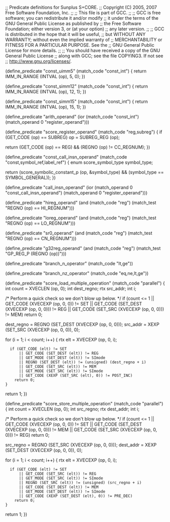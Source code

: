 ;; Predicate definitions for Sunplus S+CORE.
;; Copyright (C) 2005, 2007 Free Software Foundation, Inc.
;;
;; This file is part of GCC.
;;
;; GCC is free software; you can redistribute it and/or modify
;; it under the terms of the GNU General Public License as published by
;; the Free Software Foundation; either version 3, or (at your option)
;; any later version.
;;
;; GCC is distributed in the hope that it will be useful,
;; but WITHOUT ANY WARRANTY; without even the implied warranty of
;; MERCHANTABILITY or FITNESS FOR A PARTICULAR PURPOSE.  See the
;; GNU General Public License for more details.
;;
;; You should have received a copy of the GNU General Public License
;; along with GCC; see the file COPYING3.  If not see
;; <http://www.gnu.org/licenses/>.

(define_predicate "const_uimm5"
  (match_code "const_int")
{
  return IMM_IN_RANGE (INTVAL (op), 5, 0);
})

(define_predicate "const_simm12"
  (match_code "const_int")
{
  return IMM_IN_RANGE (INTVAL (op), 12, 1);
})

(define_predicate "const_simm15"
  (match_code "const_int")
{
  return IMM_IN_RANGE (INTVAL (op), 15, 1);
})

(define_predicate "arith_operand"
  (ior (match_code "const_int")
       (match_operand 0 "register_operand")))

(define_predicate "score_register_operand"
  (match_code "reg,subreg")
{
  if (GET_CODE (op) == SUBREG)
    op = SUBREG_REG (op);

  return (GET_CODE (op) == REG)
          && (REGNO (op) != CC_REGNUM);
})

(define_predicate "const_call_insn_operand"
  (match_code "const,symbol_ref,label_ref")
{
  enum score_symbol_type symbol_type;

  return (score_symbolic_constant_p (op, &symbol_type)
          && (symbol_type == SYMBOL_GENERAL));
})

(define_predicate "call_insn_operand"
  (ior (match_operand 0 "const_call_insn_operand")
       (match_operand 0 "register_operand")))

(define_predicate "hireg_operand"
  (and (match_code "reg")
       (match_test "REGNO (op) == HI_REGNUM")))

(define_predicate "loreg_operand"
  (and (match_code "reg")
       (match_test "REGNO (op) == LO_REGNUM")))

(define_predicate "sr0_operand"
  (and (match_code "reg")
       (match_test "REGNO (op) == CN_REGNUM")))

(define_predicate "g32reg_operand"
  (and (match_code "reg")
       (match_test "GP_REG_P (REGNO (op))")))

(define_predicate "branch_n_operator"
  (match_code "lt,ge"))

(define_predicate "branch_nz_operator"
  (match_code "eq,ne,lt,ge"))

(define_predicate "score_load_multiple_operation"
  (match_code "parallel")
{
  int count = XVECLEN (op, 0);
  int dest_regno;
  rtx src_addr;
  int i;

  /* Perform a quick check so we don't blow up below.  */
  if (count <= 1
      || GET_CODE (XVECEXP (op, 0, 0)) != SET
      || GET_CODE (SET_DEST (XVECEXP (op, 0, 0))) != REG
      || GET_CODE (SET_SRC (XVECEXP (op, 0, 0))) != MEM)
    return 0;

  dest_regno = REGNO (SET_DEST (XVECEXP (op, 0, 0)));
  src_addr = XEXP (SET_SRC (XVECEXP (op, 0, 0)), 0);

  for (i = 1; i < count; i++)
    {
      rtx elt = XVECEXP (op, 0, i);

      if (GET_CODE (elt) != SET
          || GET_CODE (SET_DEST (elt)) != REG
          || GET_MODE (SET_DEST (elt)) != SImode
          || REGNO (SET_DEST (elt)) != (unsigned) (dest_regno + i)
          || GET_CODE (SET_SRC (elt)) != MEM
          || GET_MODE (SET_SRC (elt)) != SImode
          || GET_CODE (XEXP (SET_SRC (elt), 0)) != POST_INC)
        return 0;
    }

  return 1;
})

(define_predicate "score_store_multiple_operation"
  (match_code "parallel")
{
  int count = XVECLEN (op, 0);
  int src_regno;
  rtx dest_addr;
  int i;

  /* Perform a quick check so we don't blow up below.  */
  if (count <= 1
      || GET_CODE (XVECEXP (op, 0, 0)) != SET
      || GET_CODE (SET_DEST (XVECEXP (op, 0, 0))) != MEM
      || GET_CODE (SET_SRC (XVECEXP (op, 0, 0))) != REG)
    return 0;

  src_regno = REGNO (SET_SRC (XVECEXP (op, 0, 0)));
  dest_addr = XEXP (SET_DEST (XVECEXP (op, 0, 0)), 0);

  for (i = 1; i < count; i++)
    {
      rtx elt = XVECEXP (op, 0, i);

      if (GET_CODE (elt) != SET
          || GET_CODE (SET_SRC (elt)) != REG
          || GET_MODE (SET_SRC (elt)) != SImode
          || REGNO (SET_SRC (elt)) != (unsigned) (src_regno + i)
          || GET_CODE (SET_DEST (elt)) != MEM
          || GET_MODE (SET_DEST (elt)) != SImode
          || GET_CODE (XEXP (SET_DEST (elt), 0)) != PRE_DEC)
        return 0;
    }

  return 1;
})

